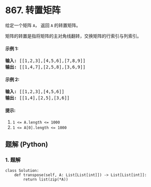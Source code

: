 # 867. 转置矩阵
给定一个矩阵 ```A```， 返回 ```A``` 的转置矩阵。

矩阵的转置是指将矩阵的主对角线翻转，交换矩阵的行索引与列索引。

#### 示例 1:
<pre>
<strong>输入:</strong> [[1,2,3],[4,5,6],[7,8,9]]
<strong>输出:</strong> [[1,4,7],[2,5,8],[3,6,9]]
</pre>

#### 示例 2:
<pre>
<strong>输入:</strong> [[1,2,3],[4,5,6]]
<strong>输出:</strong> [[1,4],[2,5],[3,6]]
</pre>

#### 提示:
1. ```1 <= A.length <= 1000```
2. ```1 <= A[0].length <= 1000```

## 题解 (Python)

### 1. 题解
```Python3
class Solution:
    def transpose(self, A: List[List[int]]) -> List[List[int]]:
        return list(zip(*A))
```
